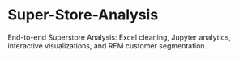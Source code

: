 # Super-Store-Analysis
End-to-end Superstore Analysis: Excel cleaning, Jupyter analytics, interactive visualizations, and RFM customer segmentation.
